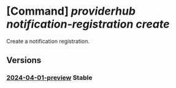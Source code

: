 # [Command] _providerhub notification-registration create_

Create a notification registration.

## Versions

### [2024-04-01-preview](/Resources/mgmt-plane/L3N1YnNjcmlwdGlvbnMve30vcHJvdmlkZXJzL21pY3Jvc29mdC5wcm92aWRlcmh1Yi9wcm92aWRlcnJlZ2lzdHJhdGlvbnMve30vbm90aWZpY2F0aW9ucmVnaXN0cmF0aW9ucy97fQ==/2024-04-01-preview.xml) **Stable**

<!-- mgmt-plane /subscriptions/{}/providers/microsoft.providerhub/providerregistrations/{}/notificationregistrations/{} 2024-04-01-preview -->
